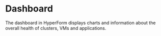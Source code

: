 <figure>
<img src="http://www.hypergrid.com/wp-content/themes/hypergrid/img/logo.png" alt="" />
</figure>

Dashboard
===========================

The dashboard in HyperForm displays charts and information about the overall health of clusters, VMs and applications. 
